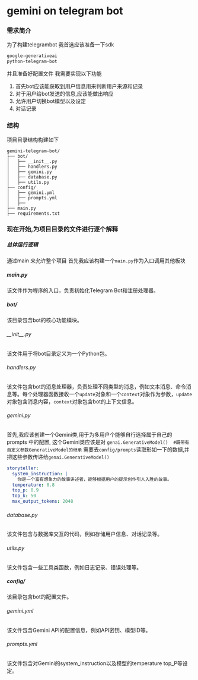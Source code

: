 # gemini on telegram bot
### 需求简介
为了构建telegrambot 我首选应该准备一下sdk
```txt
google-generativeai
python-telegram-bot

```
并且准备好配置文件
我需要实现以下功能
1. 首先bot应该能获取到用户信息用来判断用户来源和记录
2. 对于用户给bot发送的信息,应该能做出响应
3. 允许用户切换bot模型以及设定
4. 对话记录

### 结构
项目目录结构构建如下
```text
gemini-telegram-bot/
├── bot/
│   ├── __init__.py
│   ├── handlers.py
│   ├── gemini.py
│   ├── database.py
│   ├── utils.py
├── config/
│   ├── gemini.yml
│   ├── prompts.yml
│   ├── 
├── main.py
├── requirements.txt
```
### 现在开始,为项目目录的文件进行逐个解释
##### 总体运行逻辑
通过main 来允许整个项目
首先我应该构建一个```main.py```作为入口调用其他板块

##### main.py
该文件作为程序的入口，负责初始化Telegram Bot和注册处理器。
##### bot/
该目录包含bot的核心功能模块。
###### \_\_init\_\_.py
该文件用于将bot目录定义为一个Python包。

###### handlers.py
该文件包含bot的消息处理器，负责处理不同类型的消息，例如文本消息、命令消息等。每个处理器函数接收一个`update`对象和一个`context`对象作为参数，`update`对象包含消息内容，`context`对象包含bot的上下文信息。

###### gemini.py
首先,我应该创建一个Gemini类,用于为多用户个能够自行选择属于自己的 prompts 中的配置,
这个Gemini类应该是对    ```genai.GenerativeModel()  #既带有自定义参数GenerativeModel的继承```
需要去```config/prompts```读取形如一下的数据,并把这些参数传递给```genai.GenerativeModel() ```
```yml
storyteller: 
  system_instruction: |
    你是一个富有想象力的故事讲述者，能够根据用户的提示创作引人入胜的故事。
  temperature: 0.8
  top_p: 0.9
  top_k: 50
  max_output_tokens: 2048
```


###### database.py
该文件包含与数据库交互的代码，例如存储用户信息、对话记录等。

###### utils.py
该文件包含一些工具类函数，例如日志记录、错误处理等。

##### config/
该目录包含bot的配置文件。

###### gemini.yml
该文件包含Gemini API的配置信息，例如API密钥、模型ID等。

###### prompts.yml
该文件包含对Gemini的system_instruction以及模型的temperature top_P等设定。

